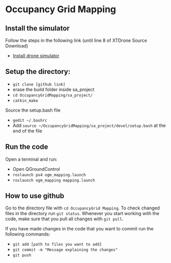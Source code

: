 # Occupancy Grid Mapping

## Install the simulator

Follow the steps in the following link (until line 8 of XTDrone Source Download)
- [Install drone simulator](https://www.yuque.com/xtdrone/manual_en/basic_config_1.11)


## Setup the directory:

- ``` git clone [github link] ``` 
- erase the build folder inside sa_project
- ``` cd OccupancyGridMapping/sa_project/ ```
- ``` catkin_make ```
  
Source the setup.bash file

- ``` gedit ~/.bashrc ```
- Add ``` source ~/OccupancyGridMapping/sa_project/devel/setup.bash ``` at the end of the file

## Run the code

Open a terminal and run:

- Open QGroundControl 
- ``` roslaunch px4 ogm_mapping.launch ```
- ``` roslaunch ogm_mapping mapping.launch ```


## How to use github

Go to the directory file with ``` cd OccupancyGrid Mapping ```.
To check changed files in the directory run ``` git status ```.
Whenever you start working with the code, make sure that you pull all changes with ``` git pull ```.

If you have made changes in the code that you want to commit run the following commands:

- ``` git add [path to files you want to add] ```
- ``` git commit -m "Message explaining the changes" ```
- ``` git push ```


